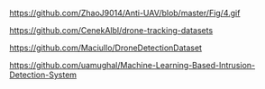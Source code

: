 
https://github.com/ZhaoJ9014/Anti-UAV/blob/master/Fig/4.gif

https://github.com/CenekAlbl/drone-tracking-datasets

https://github.com/Maciullo/DroneDetectionDataset  

https://github.com/uamughal/Machine-Learning-Based-Intrusion-Detection-System